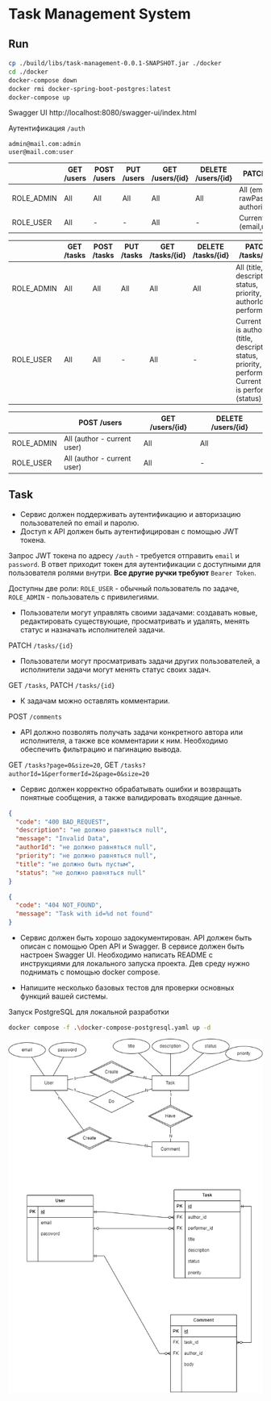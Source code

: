 # Task Management System

## Run

```bash
cp ./build/libs/task-management-0.0.1-SNAPSHOT.jar ./docker
cd ./docker
docker-compose down
docker rmi docker-spring-boot-postgres:latest
docker-compose up
```

Swagger UI
http://localhost:8080/swagger-ui/index.html

Аутентификация `/auth`
```
admin@mail.com:admin
user@mail.com:user
```

|            | GET /users | POST /users | PUT /users | GET /users/{id} | DELETE /users/{id} | PATCH /users/{id}                     |
|------------|------------|-------------|------------|-----------------|--------------------|---------------------------------------|
| ROLE_ADMIN | All        | All         | All        | All             | All                | All (email, rawPassword, authorities) |
| ROLE_USER  | All        | -           | -          | All             | -                  | Current user only (email,rawPassword) |


|            | GET /tasks | POST /tasks | PUT /tasks | GET /tasks/{id} | DELETE /tasks/{id} | PATCH /tasks/{id}                                                                                                  |
|------------|------------|-------------|------------|-----------------|--------------------|--------------------------------------------------------------------------------------------------------------------|
| ROLE_ADMIN | All        | All         | All        | All             | All                | All (title, description, status, priority, authorId, performerId)                                                  |
| ROLE_USER  | All        | All         | -          | All             | -                  | Current user is author (title, description, status, priority, performerId)<br/> Current user is performer (status) |


|            | POST /users                 | GET /users/{id} | DELETE /users/{id} |
|------------|-----------------------------|-----------------|--------------------|
| ROLE_ADMIN | All (author - current user) | All             | All                |
| ROLE_USER  | All (author - current user) | All             | -                  |

## Task

- Сервис должен поддерживать аутентификацию и авторизацию пользователей по email и паролю.
- Доступ к API должен быть аутентифицирован с помощью JWT токена.

Запрос JWT токена по адресу `/auth` - требуется отправить `email` и `password`.
В ответ приходит токен для аутентификации с доступными для пользователя ролями внутри.
__Все другие ручки требуют__ `Bearer Token`.

Доступны две роли:
`ROLE_USER` - обычный пользователь по задаче,
`ROLE_ADMIN` - пользователь с привилегиями.

- Пользователи могут управлять своими задачами: создавать новые,
  редактировать существующие, просматривать и удалять, менять статус и
  назначать исполнителей задачи.

PATCH `/tasks/{id}`

- Пользователи могут просматривать задачи других пользователей,
  а исполнители задачи могут менять статус своих задач.

GET `/tasks`, PATCH `/tasks/{id}`

- К задачам можно оставлять комментарии.

POST `/comments`

- API должно позволять получать задачи конкретного автора или исполнителя,
  а также все комментарии к ним. Необходимо обеспечить фильтрацию и пагинацию вывода.

GET `/tasks?page=0&size=20`, GET `/tasks?authorId=1&performerId=2&page=0&size=20`

- Сервис должен корректно обрабатывать ошибки и возвращать понятные сообщения,
  а также валидировать входящие данные.

```json
{
  "code": "400 BAD_REQUEST",
  "description": "не должно равняться null",
  "message": "Invalid Data",
  "authorId": "не должно равняться null",
  "priority": "не должно равняться null",
  "title": "не должно быть пустым",
  "status": "не должно равняться null"
}
```

```json
{
  "code": "404 NOT_FOUND",
  "message": "Task with id=%d not found"
}
```

- Сервис должен быть хорошо задокументирован. API должен быть описан
  с помощью Open API и Swagger. В сервисе должен быть настроен Swagger UI.
  Необходимо написать README с инструкциями для локального запуска проекта.
  Дев среду нужно поднимать с помощью docker compose.

- Напишите несколько базовых тестов для проверки основных функций вашей системы.

Запуск PostgreSQL для локальной разработки
```bash
docker compose -f .\docker-compose-postgresql.yaml up -d
```

<img src="ER.drawio.png" alt="" />